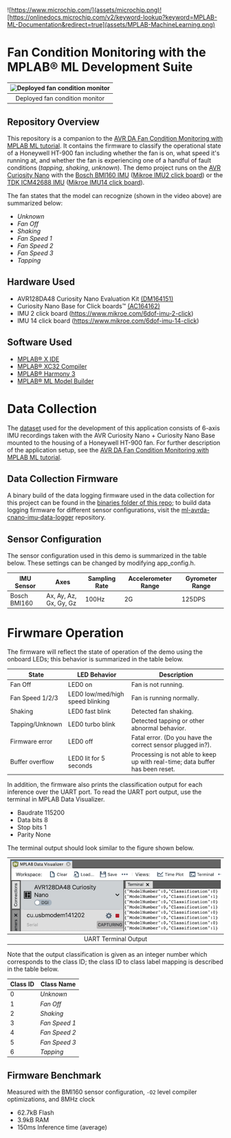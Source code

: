 ![https://www.microchip.com/](assets/microchip.png)![https://onlinedocs.microchip.com/v2/keyword-lookup?keyword=MPLAB-ML-Documentation&redirect=true](assets/MPLAB-MachineLearning.png)
# Fan Condition Monitoring with the MPLAB® ML Development Suite
| ![Deployed fan condition monitor](assets/fandemo.gif) |
| :--: |
| Deployed fan condition monitor |

## Repository Overview
This repository is a companion to the [AVR DA Fan Condition Monitoring with MPLAB ML tutorial](https://onlinedocs.microchip.com/v2/keyword-lookup?keyword=MPLAB-ML-Fan-Demo&redirect=true). It contains the firmware to classify the operational state of a Honeywell HT-900 fan including whether the fan is on, what speed it's running at, and whether the fan is experiencing one of a handful of fault conditions (*tapping*, *shaking*, *unknown*). The demo project runs on the [AVR Curiosity Nano](https://www.microchip.com/developmenttools/ProductDetails/EV45Y33A) with the [Bosch BMI160 IMU](https://www.microchip.com/developmenttools/ProductDetails/EV45Y33A) ([Mikroe IMU2 click board](https://www.mikroe.com/6dof-imu-2-click)) or the [TDK ICM42688 IMU](https://www.microchip.com/DevelopmentTools/ProductDetails/PartNO/EV18H79A) ([Mikroe IMU14 click board](https://www.mikroe.com/6dof-imu-14-click)).

The fan states that the model can recognize (shown in the video above) are summarized below:

* *Unknown*
* *Fan Off*
* *Shaking*
* *Fan Speed 1*
* *Fan Speed 2*
* *Fan Speed 3*
* *Tapping*

## Hardware Used
* AVR128DA48 Curiosity Nano Evaluation Kit [(DM164151)](https://www.microchip.com/Developmenttools/ProductDetails/DM164151)
* Curiosity Nano Base for Click boards™ [(AC164162)](https://www.microchip.com/developmenttools/ProductDetails/AC164162)
* IMU 2 click board (https://www.mikroe.com/6dof-imu-2-click)
* IMU 14 click board (https://www.mikroe.com/6dof-imu-14-click)

## Software Used
* [MPLAB® X IDE](https://microchip.com/mplab/mplab-x-ide)
* [MPLAB® XC32 Compiler](https://microchip.com/mplab/compilers)
* [MPLAB® Harmony 3](https://www.microchip.com/harmony)
* [MPLAB® ML Model Builder](https://onlinedocs.microchip.com/v2/keyword-lookup?keyword=MPLAB-ML-Documentation&redirect=true)

# Data Collection
The [dataset](https://github.com/MicrochipTech/ml-avrda-cnano-mplabml-fan-condition-demo/tree/main/dataset/) used for the development of this application consists of 6-axis IMU recordings taken with the AVR Curiosity Nano + Curiosity Nano Base mounted to the housing of a Honeywell HT-900 fan. For further description of the application setup, see the [AVR DA Fan Condition Monitoring with MPLAB ML tutorial](https://onlinedocs.microchip.com/v2/keyword-lookup?keyword=MPLAB-ML-Fan-Demo&redirect=true).

## Data Collection Firmware
A binary build of the data logging firmware used in the data collection for this project can be found in the [binaries folder of this repo](https://github.com/MicrochipTech/ml-avrda-cnano-mplabml-fan-condition-demo/tree/main/binaries/); to build data logging firmware for different sensor configurations, visit the [ml-avrda-cnano-imu-data-logger](https://github.com/MicrochipTech/ml-avrda-cnano-imu-data-logger) repository.

## Sensor Configuration
The sensor configuration used in this demo is summarized in the table below. These settings can be changed by modifying app_config.h.

| IMU Sensor | Axes | Sampling Rate | Accelerometer Range | Gyrometer Range |
| --- | --- | --- | --- | --- |
| Bosch BMI160 | Ax, Ay, Az, Gx, Gy, Gz | 100Hz | 2G | 125DPS |

# Firwmare Operation
The firmware will reflect the state of operation of the demo using the onboard LEDs; this behavior is summarized in the table below.

| State | LED Behavior | Description |
| --- | --- | --- |
| Fan Off |	LED0 on |	Fan is not running. |
| Fan Speed 1/2/3 |	LED0 low/med/high speed blinking |	Fan is running normally. |
| Shaking |	LED0 fast blink	| Detected fan shaking. |
| Tapping/Unknown |	LED0 turbo blink	| Detected tapping or other abnormal behavior. |
| Firmware error | LED0 off |	Fatal error. (Do you have the correct sensor plugged in?). |
| Buffer overflow |	LED0 lit for 5 seconds | Processing is not able to keep up with real-time; data buffer has been reset. |

In addition, the firmware also prints the classification output for each inference over the UART port. To read the UART port output, use the terminal in MPLAB Data Visualizer.

- Baudrate 115200
- Data bits 8
- Stop bits 1
- Parity None

The terminal output should look similar to the figure shown below.

| ![Terminal output](assets/terminal-output.png) |
| :--: |
| UART Terminal Output |

Note that the output classification is given as an integer number which corresponds to the class ID; the class ID to class label mapping is described in the table below.

| Class ID | Class Name |
| --- | --- |
| 0 | *Unknown* |
| 1 | *Fan Off* |
| 2 | *Shaking* |
| 3 | *Fan Speed 1* |
| 4 | *Fan Speed 2* |
| 5 | *Fan Speed 3* |
| 6 | *Tapping* |

## Firmware Benchmark
Measured with the BMI160 sensor configuration, ``-O2`` level compiler optimizations, and 8MHz clock
- 62.7kB Flash
- 3.9kB RAM
- 150ms Inference time (average)
